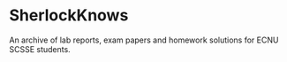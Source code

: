 # SherlockKnows
An archive of lab reports, exam papers and homework solutions for ECNU SCSSE students.
